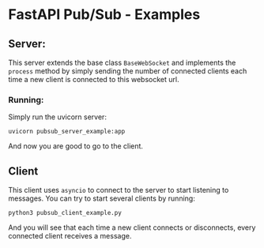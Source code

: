 # FastAPI Pub/Sub - Examples

## Server:

This server extends the base class `BaseWebSocket` and implements the `process` method by simply sending the number of connected clients each time a new client is connected to this websocket url.

### Running:

Simply run the uvicorn server:

```
uvicorn pubsub_server_example:app
```

And now you are good to go to the client.

## Client

This client uses `asyncio` to connect to the server to start listening to messages. You can try to start several clients by running:

```
python3 pubsub_client_example.py
```

And you will see that each time a new client connects or disconnects, every connected client receives a message.
